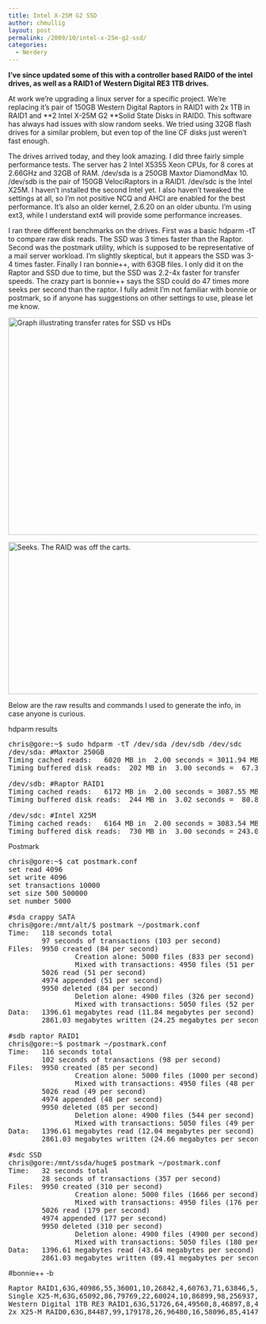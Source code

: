 ```yaml
---
title: Intel X-25M G2 SSD
author: chmullig
layout: post
permalink: /2009/10/intel-x-25m-g2-ssd/
categories:
  - Nerdery
---
```

**I&#8217;ve since updated some of this with a controller based RAID0 of the intel drives, as well as a RAID1 of Western Digital RE3 1TB drives.**

At work we&#8217;re upgrading a linux server for a specific project. We&#8217;re replacing it&#8217;s pair of 150GB Western Digital Raptors in RAID1 with 2x 1TB in RAID1 and **2 Intel X-25M G2 **Solid State Disks in RAID0. This software has always had issues with slow random seeks. We tried using 32GB flash drives for a similar problem, but even top of the line CF disks just weren&#8217;t fast enough.

The drives arrived today, and they look amazing. I did three fairly simple performance tests. The server has 2 Intel X5355 Xeon CPUs, for 8 cores at 2.66GHz and 32GB of RAM. /dev/sda is a 250GB Maxtor DiamondMax 10. /dev/sdb is the pair of 150GB VelociRaptors in a RAID1. /dev/sdc is the Intel X25M. I haven&#8217;t installed the second Intel yet. I also haven&#8217;t tweaked the settings at all, so I&#8217;m not positive NCQ and AHCI are enabled for the best performance. It&#8217;s also an older kernel, 2.6.20 on an older ubuntu. I&#8217;m using ext3, while I understand ext4 will provide some performance increases.

I ran three different benchmarks on the drives. First was a basic hdparm -tT to compare raw disk reads. The SSD was 3 times faster than the Raptor. Second was the postmark utility, which is supposed to be representative of a mail server workload. I&#8217;m slightly skeptical, but it appears the SSD was 3-4 times faster. Finally I ran bonnie++, with 63GB files. I only did it on the Raptor and SSD due to time, but the SSD was 2.2-4x faster for transfer speeds. The crazy part is bonnie++ says the SSD could do 47 times more seeks per second than the raptor. I fully admit I&#8217;m not familiar with bonnie or postmark, so if anyone has suggestions on other settings to use, please let me know.

[<img class="size-full wp-image-90 alignnone" style="border: 0pt none;" title="ssd_perf" src="http://chmullig.com/wp-content/uploads/2009/10/ssd_perf1.png" alt="Graph illustrating transfer rates for SSD vs HDs" width="654" height="439" />][1]

[<img class="alignnone size-full wp-image-91" title="seeks" src="http://chmullig.com/wp-content/uploads/2009/10/seeks.png" alt="Seeks. The RAID was off the carts." width="577" height="307" />][2]

Below are the raw results and commands I used to generate the info, in case anyone is curious.

hdparm results

<pre>chris@gore:~$ sudo hdparm -tT /dev/sda /dev/sdb /dev/sdc
/dev/sda: #Maxtor 250GB
Timing cached reads:   6020 MB in  2.00 seconds = 3011.94 MB/sec
Timing buffered disk reads:  202 MB in  3.00 seconds =  67.30 MB/sec

/dev/sdb: #Raptor RAID1
Timing cached reads:   6172 MB in  2.00 seconds = 3087.55 MB/sec
Timing buffered disk reads:  244 MB in  3.02 seconds =  80.88 MB/sec

/dev/sdc: #Intel X25M
Timing cached reads:   6164 MB in  2.00 seconds = 3083.54 MB/sec
Timing buffered disk reads:  730 MB in  3.00 seconds = 243.09 MB/sec</pre>

Postmark

<pre>chris@gore:~$ cat postmark.conf
set read 4096
set write 4096
set transactions 10000
set size 500 500000
set number 5000

#sda crappy SATA
chris@gore:/mnt/alt/$ postmark ~/postmark.conf
Time:   118 seconds total
        97 seconds of transactions (103 per second)
Files:  9950 created (84 per second)
                Creation alone: 5000 files (833 per second)
                Mixed with transactions: 4950 files (51 per second)
        5026 read (51 per second)
        4974 appended (51 per second)
        9950 deleted (84 per second)
                Deletion alone: 4900 files (326 per second)
                Mixed with transactions: 5050 files (52 per second)
Data:   1396.61 megabytes read (11.84 megabytes per second)
        2861.03 megabytes written (24.25 megabytes per second)

#sdb raptor RAID1
chris@gore:~$ postmark ~/postmark.conf
Time:   116 seconds total
        102 seconds of transactions (98 per second)
Files:  9950 created (85 per second)
                Creation alone: 5000 files (1000 per second)
                Mixed with transactions: 4950 files (48 per second)
        5026 read (49 per second)
        4974 appended (48 per second)
        9950 deleted (85 per second)
                Deletion alone: 4900 files (544 per second)
                Mixed with transactions: 5050 files (49 per second)
Data:   1396.61 megabytes read (12.04 megabytes per second)
        2861.03 megabytes written (24.66 megabytes per second)

#sdc SSD
chris@gore:/mnt/ssda/huge$ postmark ~/postmark.conf
Time:   32 seconds total
        28 seconds of transactions (357 per second)
Files:  9950 created (310 per second)
                Creation alone: 5000 files (1666 per second)
                Mixed with transactions: 4950 files (176 per second)
        5026 read (179 per second)
        4974 appended (177 per second)
        9950 deleted (310 per second)
                Deletion alone: 4900 files (4900 per second)
                Mixed with transactions: 5050 files (180 per second)
Data:   1396.61 megabytes read (43.64 megabytes per second)
        2861.03 megabytes written (89.41 megabytes per second)
</pre>

#bonnie++ -b

<pre style="overflow-x: auto;">Raptor RAID1,63G,40986,55,36001,10,26842,4,60763,71,63846,5,102.9,0,16,79,0,+++++,+++,79,0,80,0,+++++,+++,79,0
Single X25-M,63G,65092,86,79769,22,60024,10,86899,98,256937,21,4884.9,10,16,2069,5,+++++,+++,2147,4,2362,5,+++++,+++,2193,4
Western Digital 1TB RE3 RAID1,63G,51726,64,49560,8,46897,8,48455,71,101728,9,381.6,0,16,+++++,+++,+++++,+++,+++++,+++,+++++,+++,+++++,+++,+++++,+++
2x X25-M RAID0,63G,84487,99,179178,26,96480,16,58096,85,414760,38,+++++,+++,16,+++++,+++,+++++,+++,+++++,+++,+++++,+++,+++++,+++,+++++,+++
</pre>

 [1]: http://chmullig.com/wp-content/uploads/2009/10/ssd_perf1.png
 [2]: http://chmullig.com/wp-content/uploads/2009/10/seeks.png